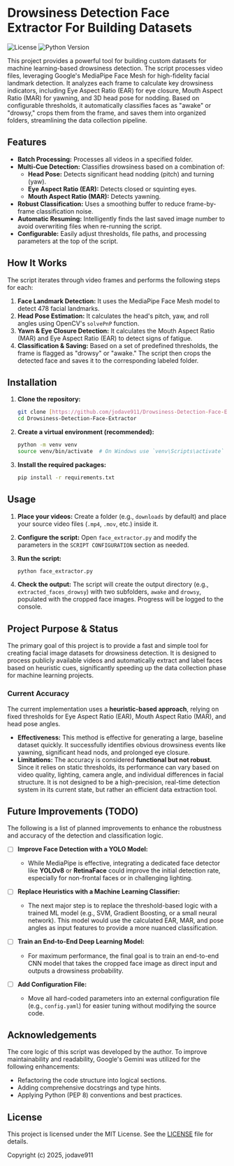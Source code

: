 # Drowsiness Detection Face Extractor For Building Datasets

![License](https://img.shields.io/github/license/jodave911/Drowsiness-Detection-Face-Extractor)
![Python Version](https://img.shields.io/badge/python-3.7+-blue.svg)

This project provides a powerful tool for building custom datasets for machine learning-based drowsiness detection. The script processes video files, leveraging Google's MediaPipe Face Mesh for high-fidelity facial landmark detection. It analyzes each frame to calculate key drowsiness indicators, including Eye Aspect Ratio (EAR) for eye closure, Mouth Aspect Ratio (MAR) for yawning, and 3D head pose for nodding. Based on configurable thresholds, it automatically classifies faces as "awake" or "drowsy," crops them from the frame, and saves them into organized folders, streamlining the data collection pipeline.

## Features

-   **Batch Processing:** Processes all videos in a specified folder.
-   **Multi-Cue Detection:** Classifies drowsiness based on a combination of:
    -   **Head Pose:** Detects significant head nodding (pitch) and turning (yaw).
    -   **Eye Aspect Ratio (EAR):** Detects closed or squinting eyes.
    -   **Mouth Aspect Ratio (MAR):** Detects yawning.
-   **Robust Classification:** Uses a smoothing buffer to reduce frame-by-frame classification noise.
-   **Automatic Resuming:** Intelligently finds the last saved image number to avoid overwriting files when re-running the script.
-   **Configurable:** Easily adjust thresholds, file paths, and processing parameters at the top of the script.

## How It Works

The script iterates through video frames and performs the following steps for each:

1.  **Face Landmark Detection:** It uses the MediaPipe Face Mesh model to detect 478 facial landmarks.
2.  **Head Pose Estimation:** It calculates the head's pitch, yaw, and roll angles using OpenCV's `solvePnP` function.
3.  **Yawn & Eye Closure Detection:** It calculates the Mouth Aspect Ratio (MAR) and Eye Aspect Ratio (EAR) to detect signs of fatigue.
4.  **Classification & Saving:** Based on a set of predefined thresholds, the frame is flagged as "drowsy" or "awake." The script then crops the detected face and saves it to the corresponding labeled folder.

## Installation

1.  **Clone the repository:**
    ```bash
    git clone [https://github.com/jodave911/Drowsiness-Detection-Face-Extractor.git](https://github.com/jodave911/Drowsiness-Detection-Face-Extractor.git)
    cd Drowsiness-Detection-Face-Extractor
    ```

2.  **Create a virtual environment (recommended):**
    ```bash
    python -m venv venv
    source venv/bin/activate  # On Windows use `venv\Scripts\activate`
    ```

3.  **Install the required packages:**
    ```bash
    pip install -r requirements.txt
    ```

## Usage

1.  **Place your videos:** Create a folder (e.g., `downloads` by default) and place your source video files (`.mp4`, `.mov`, etc.) inside it.

2.  **Configure the script:** Open `face_extractor.py` and modify the parameters in the `SCRIPT CONFIGURATION` section as needed.

3.  **Run the script:**
    ```bash
    python face_extractor.py
    ```

4.  **Check the output:** The script will create the output directory (e.g., `extracted_faces_drowsy`) with two subfolders, `awake` and `drowsy`, populated with the cropped face images. Progress will be logged to the console.

## Project Purpose & Status

The primary goal of this project is to provide a fast and simple tool for creating facial image datasets for drowsiness detection. It is designed to process publicly available videos and automatically extract and label faces based on heuristic cues, significantly speeding up the data collection phase for machine learning projects.

### Current Accuracy

The current implementation uses a **heuristic-based approach**, relying on fixed thresholds for Eye Aspect Ratio (EAR), Mouth Aspect Ratio (MAR), and head pose angles.

-   **Effectiveness:** This method is effective for generating a large, baseline dataset quickly. It successfully identifies obvious drowsiness events like yawning, significant head nods, and prolonged eye closure.
-   **Limitations:** The accuracy is considered **functional but not robust**. Since it relies on static thresholds, its performance can vary based on video quality, lighting, camera angle, and individual differences in facial structure. It is not designed to be a high-precision, real-time detection system in its current state, but rather an efficient data extraction tool.

## Future Improvements (TODO)

The following is a list of planned improvements to enhance the robustness and accuracy of the detection and classification logic.

-   [ ] **Improve Face Detection with a YOLO Model:**
    -   While MediaPipe is effective, integrating a dedicated face detector like **YOLOv8** or **RetinaFace** could improve the initial detection rate, especially for non-frontal faces or in challenging lighting.

-   [ ] **Replace Heuristics with a Machine Learning Classifier:**
    -   The next major step is to replace the threshold-based logic with a trained ML model (e.g., SVM, Gradient Boosting, or a small neural network). This model would use the calculated EAR, MAR, and pose angles as input features to provide a more nuanced classification.

-   [ ] **Train an End-to-End Deep Learning Model:**
    -   For maximum performance, the final goal is to train an end-to-end CNN model that takes the cropped face image as direct input and outputs a drowsiness probability.

-   [ ] **Add Configuration File:**
    -   Move all hard-coded parameters into an external configuration file (e.g., `config.yaml`) for easier tuning without modifying the source code.

## Acknowledgements

The core logic of this script was developed by the author. To improve maintainability and readability, Google's Gemini was utilized for the following enhancements:

-   Refactoring the code structure into logical sections.
-   Adding comprehensive docstrings and type hints.
-   Applying Python (PEP 8) conventions and best practices.

## License

This project is licensed under the MIT License. See the [LICENSE](LICENSE) file for details.

Copyright (c) 2025, jodave911
